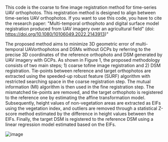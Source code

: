 This code is the coarse to fine image registration method for time-series UAV orthophotos. This registration method is designed to align between time-series UAV orthophotos.  If you want to use this code, you have to cite the research paper: "Multi-temporal orthophoto and digital surface model registration produced from UAV imagery over an agricultural field" (doi: https://doi.org/10.1080/10106049.2022.2143913)"

The proposed method aims to minimize 3D geometric error of multi-temporal UAVorthophotos and DSMs without GCPs by referring to the precise 3D coordinates of the reference orthophoto and DSM generated by UAV imagery with GCPs. As shown in Figure 1, the proposed methodology consists of two main steps; 1) coarse tofine image registration and 2) DSM registration. Tie-points between reference and target orthophotos are extracted using the speeded-up robust feature (SURF) algorithm with restricted searching space in the coarse registration step. The mutual information (MI) algorithm is then used in the fine registration step. The mismatched tie-points are removed, and the target orthophoto is registered to the reference one by estimating the affine transformation model. Subsequently, height values of non-vegetation areas are extracted as EIFs using the vegetation index, and outliers are removed through a statistical Z-score method estimated by the difference in height values between the EIFs. Finally, the target DSM is registered to the reference DSM using a linear regression model estimated based on the EIFs.

![image](https://github.com/KThoney/VHR_registration/assets/106787991/e5850d1a-c541-43c1-a3f0-48e69306dc07)
